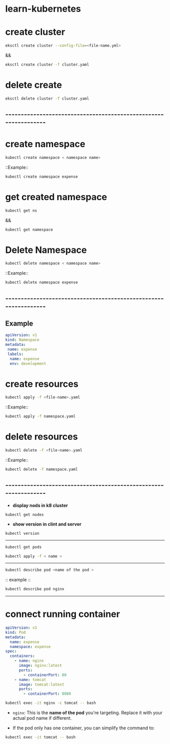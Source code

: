 # learn-kubernetes
# **create cluster**

```bash
eksctl create cluster --config-file=<file-name.yml>
```
&&

```bash
eksctl create cluster -f cluster.yaml
```

# **delete create**
```bash
eksctl delete cluster -f cluster.yaml
```
## **----------------------------------------------------------------**
# **create namespace**
```bash
kubectl create namespace < namespace name>
```
::Example::

```bash
kubectl create namespace expense
```

# **get created namespace**
```bash
kubectl get ns  
```
&& 
```bash
kubectl get namespace
```

# **Delete Namespace**
```bash
kubectl delete namespace < namespace name>
```
::Example::

```bash
kubectl delete namespace expense
```


## **----------------------------------------------------------------**

## Example
```yaml
apiVersion: v1
kind: Namespace
metadata:
 name: expense
 labels:
  name: expense
  env: development
```
# create resources
```sh
kubectl apply -f <file-name>.yaml
```
::Example::

```sh
kubectl apply -f namespace.yaml
```

# delete resources 

```sh
kubectl delete -f <file-name>.yaml
```
::Example::

```sh
kubectl delete -f namespace.yaml
```


## **----------------------------------------------------------------**
* **display nods in k8 cluster**
```shell
kubectl get nodes
```
* **show version in clint and server**
```shell
kubectl version 
```

* ****
```bash
kubectl get pods 
```

```bash
kubectl apply -f < name >
```

* ****
```bash
kubectl describe pod <name of the pod >
```
:: example ::

```bash
kubectl describe pod nginx
``` 
************************************************************************************************

# **connect running container**
```yaml
apiVersion: v1
kind: Pod
metadata:
  name: expense
  namespace: expense
spec:
  containers:
    - name: nginx
      image: nginx:latest
      ports:
        - containerPort: 80
    - name: tomcat
      image: tomcat:latest
      ports:
        - containerPort: 8080
```


```bash
kubectl exec -it nginx -c tomcat -- bash
```
- `nginx`: This is the **name of the pod** you're targeting. Replace it with your actual pod name if different.

- If the pod only has one container, you can simplify the command to:

```bash
kubectl exec -it tomcat -- bash
```
